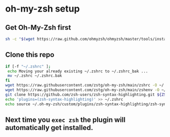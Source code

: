 # oh-my-zsh setup

## Get Oh-My-Zsh first
```bash
sh -c "$(wget https://raw.github.com/ohmyzsh/ohmyzsh/master/tools/install.sh -O -)"
```
## Clone this repo
<!-- ```bash

cd /tmp && git clone https://github.com/zstg/oh-my-zsh 
rm -rf $HOME/**zsh**
 mv ./oh-my-zsh/** $HOME
mv ~/zshrc ~/.zshrc && mv ~/zshenv ~/.zshenv
git clone https://github.com/zsh-users/zsh-syntax-highlighting.git ${ZSH_CUSTOM:-~/.oh-my-zsh/custom}/plugins/zsh-syntax-highlighting
echo plugins=(zsh-syntax-highlighting) >> ~/.zshrc
```
-->

```bash
if [-f "~/.zshrc" ];
 echo Moving your already existing ~/.zshrc to ~/.zshrc_bak ...
 mv ~/.zshrc ~/.zshrc.bak 
fi
wget https://raw.githubusercontent.com/zstg/oh-my-zsh/main/zshrc -O ~/.zshrc
wget https://raw.githubusercontent.com/zstg/oh-my-zsh/main/zshenv -O ~/.zshenv
git clone https://github.com/zsh-users/zsh-syntax-highlighting.git ${ZSH_CUSTOM:-~/.oh-my-zsh/custom}/plugins/zsh-syntax-highlighting
echo 'plugins=(zsh-syntax-highlighting)' >> ~/.zshrc
echo source ~/.oh-my-zsh/custom/plugins/zsh-syntax-highlighting/zsh-syntax-highlighting.plugin.zsh >> ~/.zshrc
```
## Next time you `exec zsh` the plugin will automatically get installed.
